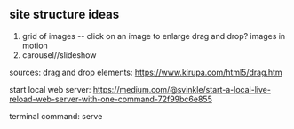 ## site structure ideas

1. grid of images -- click on an image to enlarge
    drag and drop?
    images in motion
2. carousel//slideshow

sources:
drag and drop elements:
https://www.kirupa.com/html5/drag.htm

start local web server:
https://medium.com/@svinkle/start-a-local-live-reload-web-server-with-one-command-72f99bc6e855

terminal command: serve